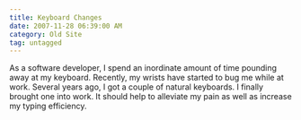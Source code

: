 ```yaml
---
title: Keyboard Changes
date: 2007-11-28 06:39:00 AM
category: Old Site
tag: untagged
---
```


As a software developer, I spend an inordinate amount of time pounding away at my keyboard. Recently, my wrists have started to bug me while at work. Several years ago, I got a couple of natural keyboards. I finally brought one into work. It should help to alleviate my pain as well as increase my typing efficiency.
